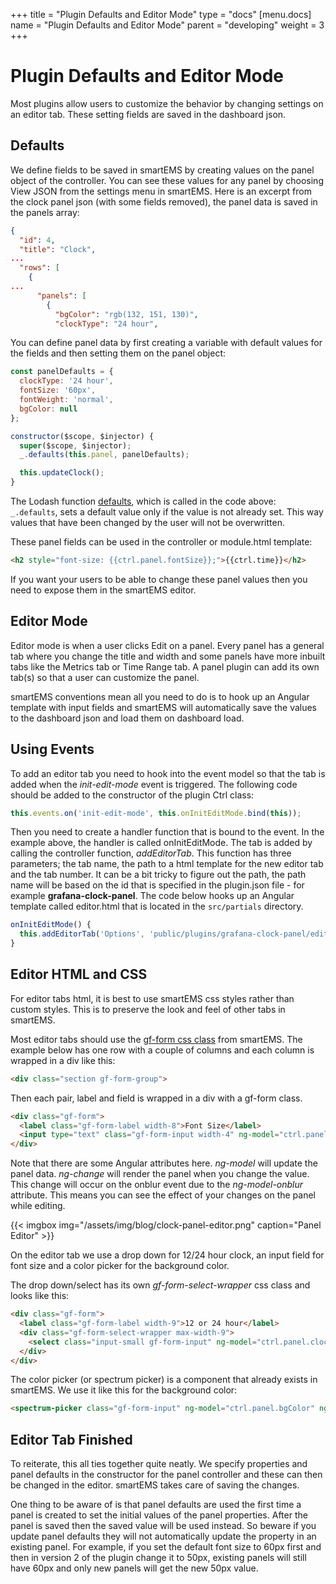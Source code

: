 +++
title = "Plugin Defaults and Editor Mode"
type = "docs"
[menu.docs]
name = "Plugin Defaults and Editor Mode"
parent = "developing"
weight = 3
+++

# Plugin Defaults and Editor Mode

Most plugins allow users to customize the behavior by changing settings on an editor tab. These setting fields are saved in the dashboard json.

## Defaults

We define fields to be saved in smartEMS by creating values on the panel object of the controller. You can see these values for any panel by choosing View JSON from the settings menu in smartEMS. Here is an excerpt from the clock panel json (with some fields removed), the panel data is saved in the panels array:

```json
{
  "id": 4,
  "title": "Clock",
...
  "rows": [
    {
...
      "panels": [
        {
          "bgColor": "rgb(132, 151, 130)",
          "clockType": "24 hour",
```

You can define panel data by first creating a variable with default values for the fields and then setting them on the panel object:

```javascript
const panelDefaults = {
  clockType: '24 hour',
  fontSize: '60px',
  fontWeight: 'normal',
  bgColor: null
};

constructor($scope, $injector) {
  super($scope, $injector);
  _.defaults(this.panel, panelDefaults);

  this.updateClock();
}
```

The Lodash function [defaults](https://lodash.com/docs/4.17.4#defaults), which is called in the code above: `_.defaults`, sets a default value only if the value is not already set. This way values that have been changed by the user will not be overwritten.

These panel fields can be used in the controller or module.html template:

```html
<h2 style="font-size: {{ctrl.panel.fontSize}};">{{ctrl.time}}</h2>
```

If you want your users to be able to change these panel values then you need to expose them in the smartEMS editor.

## Editor Mode

Editor mode is when a user clicks Edit on a panel. Every panel has a general tab where you change the title and width and some panels have more inbuilt tabs like the Metrics tab or Time Range tab. A panel plugin can add its own tab(s) so that a user can customize the panel. 

smartEMS conventions mean all you need to do is to hook up an Angular template with input fields and smartEMS will automatically save the values to the dashboard json and load them on dashboard load.

## Using Events

To add an editor tab you need to hook into the event model so that the tab is added when the *init-edit-mode* event is triggered. The following code should be added to the constructor of the plugin Ctrl class:

```javascript
this.events.on('init-edit-mode', this.onInitEditMode.bind(this));
```

Then you need to create a handler function that is bound to the event. In the example above, the handler is called onInitEditMode. The tab is added by calling the controller function, *addEditorTab*. This function has three parameters; the tab name, the path to a html template for the new editor tab and the tab number. It can be a bit tricky to figure out the path, the path name will be based on the id that is specified in the plugin.json file - for example **grafana-clock-panel**. The code below hooks up an Angular template called editor.html that is located in the `src/partials` directory.

```javascript
onInitEditMode() {
  this.addEditorTab('Options', 'public/plugins/grafana-clock-panel/editor.html', 2);
}
```

## Editor HTML and CSS

For editor tabs html, it is best to use smartEMS css styles rather than custom styles. This is to preserve the look and feel of other tabs in smartEMS.

Most editor tabs should use the [gf-form css class](https://github.com/smartems/smartems/blob/master/public/sass/components/_gf-form.scss) from smartEMS. The example below has one row with a couple of columns and each column is wrapped in a div like this:

```html
<div class="section gf-form-group">
 ```

Then each pair, label and field is wrapped in a div with a gf-form class.

```html
<div class="gf-form">
  <label class="gf-form-label width-8">Font Size</label>
  <input type="text" class="gf-form-input width-4" ng-model="ctrl.panel.fontSize" ng-change="ctrl.render()" ng-model-onblur>
</div>
```

Note that there are some Angular attributes here. *ng-model* will update the panel data. *ng-change* will render the panel when you change the value. This change will occur on the onblur event due to the *ng-model-onblur* attribute. This means you can see the effect of your changes on the panel while editing.

{{< imgbox img="/assets/img/blog/clock-panel-editor.png" caption="Panel Editor" >}}

On the editor tab we use a drop down for 12/24 hour clock, an input field for font size and a color picker for the background color.

The drop down/select has its own *gf-form-select-wrapper* css class and looks like this:

```html
<div class="gf-form">
  <label class="gf-form-label width-9">12 or 24 hour</label>
  <div class="gf-form-select-wrapper max-width-9">
    <select class="input-small gf-form-input" ng-model="ctrl.panel.clockType" ng-options="t for t in ['12 hour', '24 hour', 'custom']" ng-change="ctrl.render()"></select>
  </div>
</div>
```

The color picker (or spectrum picker) is a component that already exists in smartEMS. We use it like this for the background color:

```html
<spectrum-picker class="gf-form-input" ng-model="ctrl.panel.bgColor" ng-change="ctrl.render()" ></spectrum-picker>
```

## Editor Tab Finished

To reiterate, this all ties together quite neatly. We specify properties and panel defaults in the constructor for the panel controller and these can then be changed in the editor. smartEMS takes care of saving the changes.

One thing to be aware of  is that panel defaults are used the first time a panel is created to set the initial values of the panel properties. After the panel is saved then the saved value will be used instead. So beware if you update panel defaults they will not automatically update the property in an existing panel. For example, if you set the default font size to 60px first and then in version 2 of the plugin change it to 50px, existing panels will still have 60px and only new panels will get the new 50px value.
